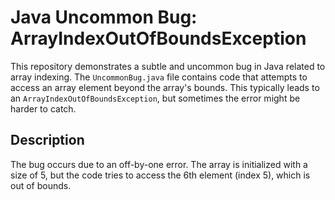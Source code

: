 # Java Uncommon Bug: ArrayIndexOutOfBoundsException

This repository demonstrates a subtle and uncommon bug in Java related to array indexing. The `UncommonBug.java` file contains code that attempts to access an array element beyond the array's bounds. This typically leads to an `ArrayIndexOutOfBoundsException`, but sometimes the error might be harder to catch.

## Description
The bug occurs due to an off-by-one error.  The array is initialized with a size of 5, but the code tries to access the 6th element (index 5), which is out of bounds.